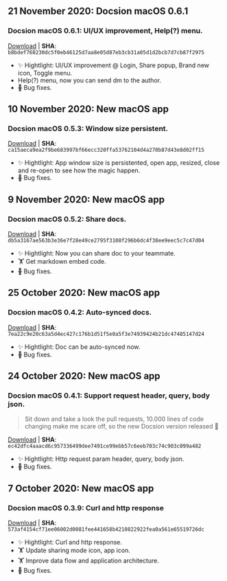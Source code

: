 ## 21 November 2020: Docsion macOS 0.6.1
### Docsion macOS 0.6.1: UI/UX improvement, Help(?) menu.

 [Download](https://get.docsion.com/?product=docsion-devedition-latest&os=macos&lang=vi) |
 **SHA**: `b8bdef760230dc5f0eb46125d7aa8e05d87eb3cb31a05d1d2bcb7d7cb87f2975`
  - ✨ Hightlight: UI/UX improvement @ Login, Share popup, Brand new icon, Toggle menu.
  - Help(?) menu, now you can send dm to the author.
  - ~~🐛~~ Bug fixes.
  
## 10 November 2020: New macOS app
### Docsion macOS 0.5.3: Window size persistent.

 [Download](https://get.docsion.com/?product=docsion-devedition-latest&os=macos&lang=vi) |
 **SHA**: `ca15aeca9ea2f9be683997bf66ecc320ffa53762104d4a270b87d43e8d02ff15`
  - ✨ Hightlight: App window size is persistented, open app, resized, close and re-open to see how the magic happen.
  - ~~🐛~~ Bug fixes.
  
## 9 November 2020: New macOS app
### Docsion macOS 0.5.2: Share docs.

 [Download](https://get.docsion.com/?product=docsion-devedition-latest&os=macos&lang=vi) |
 **SHA**: `db5a3167ae563b3e36e7f28e49ce2795f3108f296b6dc4f38ee9eec5c7c47d04`
  - ✨ Hightlight: Now you can share doc to your teammate.
  - 🏋️‍ Get markdown embed code.
  - ~~🐛~~ Bug fixes.

## 25 October 2020: New macOS app
### Docsion macOS 0.4.2: Auto-synced docs.

 [Download](https://get.docsion.com/?product=docsion-devedition-latest&os=macos&lang=vi) |
 **SHA**: `7ea22c9e20c63a5d4ec427c176b1d51f5e0a5f3e74939424b21dc47485147d24`
  - ✨ Hightlight: Doc can be auto-synced now.
  - ~~🐛~~ Bug fixes.
  
## 24 October 2020: New macOS app
### Docsion macOS 0.4.1: Support request header, query, body json.
 > Sit down and take a look the pull requests, 10.000 lines of code changing make me scare off, so the new Docsion version released 💪

 [Download](https://get.docsion.com/?product=docsion-devedition-latest&os=macos&lang=vi) |
 **SHA**: `ec42dfc4aaacd6c957336499dee7491ce99ebb57c6eeb703c74c903c099a482`
  - ✨ Hightlight: Http request param header, query, body json.
  - ~~🐛~~ Bug fixes.

## 7 October 2020: New macOS app
### Docsion macOS 0.3.9: Curl and http response
 [Download](https://get.docsion.com/?product=docsion-devedition-latest&os=macos&lang=vi) |
 **SHA**: `573af4154cf71ee06002d0081fee441658b4210822922fea0a561e65519726dc`
  - ✨ Hightlight: Curl and http response.
  - 🏋️‍ Update sharing mode icon, app icon.
  - 🏋️‍ Improve data flow and application architecture.
  - ~~🐛~~ Bug fixes.
